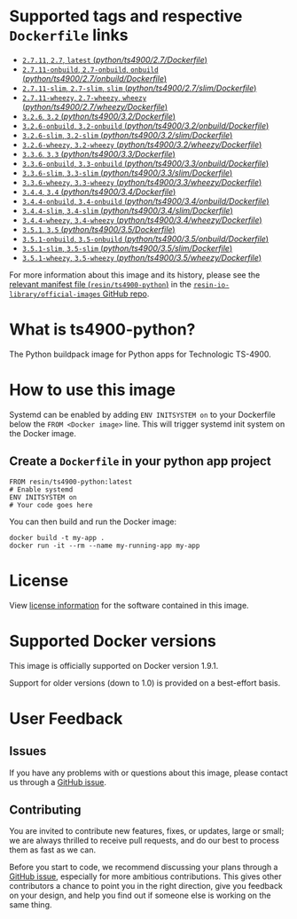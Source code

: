 # Supported tags and respective `Dockerfile` links

-	[`2.7.11`, `2.7`, `latest` (*python/ts4900/2.7/Dockerfile*)](https://github.com/resin-io-library/base-images/blob/22e06093d343189f1d7c0b1c6904528638a99640/python/ts4900/2.7/Dockerfile)
-	[`2.7.11-onbuild`, `2.7-onbuild`, `onbuild` (*python/ts4900/2.7/onbuild/Dockerfile*)](https://github.com/resin-io-library/base-images/blob/c6ec6680c3d256c02e773bf29e7d907e132c542a/python/ts4900/2.7/onbuild/Dockerfile)
-	[`2.7.11-slim`, `2.7-slim`, `slim` (*python/ts4900/2.7/slim/Dockerfile*)](https://github.com/resin-io-library/base-images/blob/22e06093d343189f1d7c0b1c6904528638a99640/python/ts4900/2.7/slim/Dockerfile)
-	[`2.7.11-wheezy`, `2.7-wheezy`, `wheezy` (*python/ts4900/2.7/wheezy/Dockerfile*)](https://github.com/resin-io-library/base-images/blob/22e06093d343189f1d7c0b1c6904528638a99640/python/ts4900/2.7/wheezy/Dockerfile)
-	[`3.2.6`, `3.2` (*python/ts4900/3.2/Dockerfile*)](https://github.com/resin-io-library/base-images/blob/c6ec6680c3d256c02e773bf29e7d907e132c542a/python/ts4900/3.2/Dockerfile)
-	[`3.2.6-onbuild`, `3.2-onbuild` (*python/ts4900/3.2/onbuild/Dockerfile*)](https://github.com/resin-io-library/base-images/blob/a61f20f2fd715789d89f0c262b74cb63934b84c9/python/ts4900/3.2/onbuild/Dockerfile)
-	[`3.2.6-slim`, `3.2-slim` (*python/ts4900/3.2/slim/Dockerfile*)](https://github.com/resin-io-library/base-images/blob/c6ec6680c3d256c02e773bf29e7d907e132c542a/python/ts4900/3.2/slim/Dockerfile)
-	[`3.2.6-wheezy`, `3.2-wheezy` (*python/ts4900/3.2/wheezy/Dockerfile*)](https://github.com/resin-io-library/base-images/blob/c6ec6680c3d256c02e773bf29e7d907e132c542a/python/ts4900/3.2/wheezy/Dockerfile)
-	[`3.3.6`, `3.3` (*python/ts4900/3.3/Dockerfile*)](https://github.com/resin-io-library/base-images/blob/c6ec6680c3d256c02e773bf29e7d907e132c542a/python/ts4900/3.3/Dockerfile)
-	[`3.3.6-onbuild`, `3.3-onbuild` (*python/ts4900/3.3/onbuild/Dockerfile*)](https://github.com/resin-io-library/base-images/blob/a61f20f2fd715789d89f0c262b74cb63934b84c9/python/ts4900/3.3/onbuild/Dockerfile)
-	[`3.3.6-slim`, `3.3-slim` (*python/ts4900/3.3/slim/Dockerfile*)](https://github.com/resin-io-library/base-images/blob/c6ec6680c3d256c02e773bf29e7d907e132c542a/python/ts4900/3.3/slim/Dockerfile)
-	[`3.3.6-wheezy`, `3.3-wheezy` (*python/ts4900/3.3/wheezy/Dockerfile*)](https://github.com/resin-io-library/base-images/blob/c6ec6680c3d256c02e773bf29e7d907e132c542a/python/ts4900/3.3/wheezy/Dockerfile)
-	[`3.4.4`, `3.4` (*python/ts4900/3.4/Dockerfile*)](https://github.com/resin-io-library/base-images/blob/c6ec6680c3d256c02e773bf29e7d907e132c542a/python/ts4900/3.4/Dockerfile)
-	[`3.4.4-onbuild`, `3.4-onbuild` (*python/ts4900/3.4/onbuild/Dockerfile*)](https://github.com/resin-io-library/base-images/blob/c6ec6680c3d256c02e773bf29e7d907e132c542a/python/ts4900/3.4/onbuild/Dockerfile)
-	[`3.4.4-slim`, `3.4-slim` (*python/ts4900/3.4/slim/Dockerfile*)](https://github.com/resin-io-library/base-images/blob/c6ec6680c3d256c02e773bf29e7d907e132c542a/python/ts4900/3.4/slim/Dockerfile)
-	[`3.4.4-wheezy`, `3.4-wheezy` (*python/ts4900/3.4/wheezy/Dockerfile*)](https://github.com/resin-io-library/base-images/blob/c6ec6680c3d256c02e773bf29e7d907e132c542a/python/ts4900/3.4/wheezy/Dockerfile)
-	[`3.5.1`, `3.5` (*python/ts4900/3.5/Dockerfile*)](https://github.com/resin-io-library/base-images/blob/c6ec6680c3d256c02e773bf29e7d907e132c542a/python/ts4900/3.5/Dockerfile)
-	[`3.5.1-onbuild`, `3.5-onbuild` (*python/ts4900/3.5/onbuild/Dockerfile*)](https://github.com/resin-io-library/base-images/blob/c6ec6680c3d256c02e773bf29e7d907e132c542a/python/ts4900/3.5/onbuild/Dockerfile)
-	[`3.5.1-slim`, `3.5-slim` (*python/ts4900/3.5/slim/Dockerfile*)](https://github.com/resin-io-library/base-images/blob/c6ec6680c3d256c02e773bf29e7d907e132c542a/python/ts4900/3.5/slim/Dockerfile)
-	[`3.5.1-wheezy`, `3.5-wheezy` (*python/ts4900/3.5/wheezy/Dockerfile*)](https://github.com/resin-io-library/base-images/blob/c6ec6680c3d256c02e773bf29e7d907e132c542a/python/ts4900/3.5/wheezy/Dockerfile)

For more information about this image and its history, please see the [relevant manifest file (`resin/ts4900-python`)](https://github.com/resin-io-library/official-images/blob/master/library/ts4900-python) in the [`resin-io-library/official-images` GitHub repo](https://github.com/resin-io-library/official-images).

# What is ts4900-python?

The Python buildpack image for Python apps for Technologic TS-4900.

# How to use this image

Systemd can be enabled by adding `ENV INITSYSTEM on` to your Dockerfile below the `FROM <Docker image>` line. This will trigger systemd init system on the Docker image.

## Create a `Dockerfile` in your python app project

	FROM resin/ts4900-python:latest
	# Enable systemd
	ENV INITSYSTEM on
	# Your code goes here

You can then build and run the Docker image:

	docker build -t my-app .
	docker run -it --rm --name my-running-app my-app

# License

View [license information](https://docs.python.org/2/license.html) for the software contained in this image.

# Supported Docker versions

This image is officially supported on Docker version 1.9.1.

Support for older versions (down to 1.0) is provided on a best-effort basis.

# User Feedback

## Issues

If you have any problems with or questions about this image, please contact us through a [GitHub issue](https://github.com/resin-io-library/base-images/issues).

## Contributing

You are invited to contribute new features, fixes, or updates, large or small; we are always thrilled to receive pull requests, and do our best to process them as fast as we can.

Before you start to code, we recommend discussing your plans through a [GitHub issue](https://github.com/resin-io-library/base-images/issues), especially for more ambitious contributions. This gives other contributors a chance to point you in the right direction, give you feedback on your design, and help you find out if someone else is working on the same thing.
